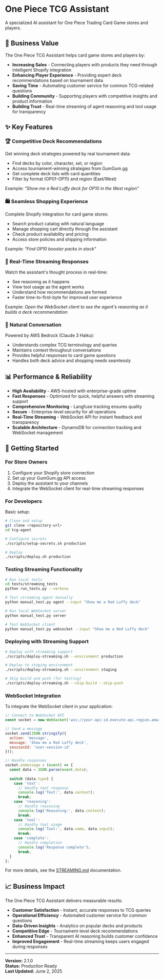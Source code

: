 # One Piece TCG Assistant

A specialized AI assistant for One Piece Trading Card Game stores and players.

## 🎯 Business Value

The One Piece TCG Assistant helps card game stores and players by:

- **Increasing Sales** - Connecting players with products they need through intelligent Shopify integration
- **Enhancing Player Experience** - Providing expert deck recommendations based on tournament data
- **Saving Time** - Automating customer service for common TCG-related questions
- **Building Community** - Supporting players with competitive insights and product information
- **Building Trust** - Real-time streaming of agent reasoning and tool usage for transparency

## ✨ Key Features

### 🏆 Competitive Deck Recommendations

Get winning deck strategies powered by real tournament data:

- Find decks by color, character, set, or region
- Access tournament-winning strategies from GumGum.gg
- Get complete deck lists with card quantities
- Filter by format (OP01-OP11) and region (East/West)

Example: *"Show me a Red Luffy deck for OP10 in the West region"*

### 🛍️ Seamless Shopping Experience

Complete Shopify integration for card game stores:

- Search product catalog with natural language
- Manage shopping cart directly through the assistant
- Check product availability and pricing
- Access store policies and shipping information

Example: *"Find OP10 booster packs in stock"*

### 🔄 Real-Time Streaming Responses

Watch the assistant's thought process in real-time:

- See reasoning as it happens
- View tool usage as the agent works
- Understand how recommendations are formed
- Faster time-to-first-byte for improved user experience

Example: *Open the WebSocket client to see the agent's reasoning as it builds a deck recommendation*

### 🤖 Natural Conversation

Powered by AWS Bedrock (Claude 3 Haiku):

- Understands complex TCG terminology and queries
- Maintains context throughout conversations
- Provides helpful responses to card game questions
- Handles both deck advice and shopping needs seamlessly

## 📊 Performance & Reliability

- **High Availability** - AWS-hosted with enterprise-grade uptime
- **Fast Responses** - Optimized for quick, helpful answers with streaming support
- **Comprehensive Monitoring** - Langfuse tracking ensures quality
- **Secure** - Enterprise-level security for all operations
- **Real-Time Streaming** - WebSocket API for instant feedback and transparency
- **Scalable Architecture** - DynamoDB for connection tracking and WebSocket management

## 🚀 Getting Started

### For Store Owners

1. Configure your Shopify store connection
2. Set up your GumGum.gg API access
3. Deploy the assistant to your channels
4. Integrate the WebSocket client for real-time streaming responses

### For Developers

Basic setup:

```bash
# Clone and setup
git clone <repository-url>
cd tcg-agent

# Configure secrets
./scripts/setup-secrets.sh production

# Deploy
./scripts/deploy.sh production
```

### Testing Streaming Functionality

```bash
# Run local tests
cd tests/streaming_tests
python run_tests.py --verbose

# Test streaming agent manually
python manual_test.py agent --input "Show me a Red Luffy deck"

# Run local WebSocket server
python manual_test.py server

# Test WebSocket client
python manual_test.py websocket --input "Show me a Red Luffy deck"
```

### Deploying with Streaming Support

```bash
# Deploy with streaming support
./scripts/deploy-streaming.sh --environment production

# Deploy to staging environment
./scripts/deploy-streaming.sh --environment staging

# Skip build and push (for testing)
./scripts/deploy-streaming.sh --skip-build --skip-push
```

### WebSocket Integration

To integrate the WebSocket client in your application:

```javascript
// Connect to WebSocket API
const socket = new WebSocket('wss://your-api-id.execute-api.region.amazonaws.com/production');

// Send a message
socket.send(JSON.stringify({
  action: 'message',
  message: 'Show me a Red Luffy deck',
  sessionId: 'user-session-id'
}));

// Handle responses
socket.onmessage = (event) => {
  const data = JSON.parse(event.data);
  
  switch (data.type) {
    case 'text':
      // Handle text response
      console.log('Text:', data.content);
      break;
    case 'reasoning':
      // Handle reasoning
      console.log('Reasoning:', data.content);
      break;
    case 'tool':
      // Handle tool usage
      console.log('Tool:', data.name, data.input);
      break;
    case 'complete':
      // Handle completion
      console.log('Response complete');
      break;
  }
};
```

For more details, see the [STREAMING.md](STREAMING.md) documentation.

## 📈 Business Impact

The One Piece TCG Assistant delivers measurable results:

- **Customer Satisfaction** - Instant, accurate responses to TCG queries
- **Operational Efficiency** - Automated customer service for common questions
- **Data-Driven Insights** - Analytics on popular decks and products
- **Competitive Edge** - Tournament-level deck recommendations
- **Enhanced Trust** - Transparent AI reasoning builds customer confidence
- **Improved Engagement** - Real-time streaming keeps users engaged during responses

---

**Version:** 2.1.0  
**Status:** Production Ready  
**Last Updated:** June 2, 2025
